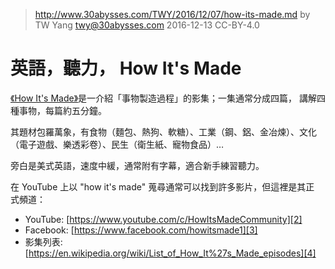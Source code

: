 ﻿> http://www.30abysses.com/TWY/2016/12/07/how-its-made.md
> by TW Yang <twy@30abysses.com> 2016-12-13 CC-BY-4.0

# 英語，聽力， How It's Made

[《How It's Made》][1]是一介紹「事物製造過程」的影集；一集通常分成四篇，
講解四種事物，每篇約五分鐘。

其題材包羅萬象，有食物（麵包、熱狗、軟糖）、工業（鋼、鋁、金冶煉）、文化
（電子遊戲、樂透彩卷）、民生（衛生紙、寵物食品）…

旁白是美式英語，速度中緩，通常附有字幕，適合新手練習聽力。

[1]: https://en.wikipedia.org/wiki/How_It's_Made

在 YouTube  上以 "how it's made"  蒐尋通常可以找到許多影片，但這裡是其正
式頻道：

* YouTube: [https://www.youtube.com/c/HowItsMadeCommunity][2]
* Facebook: [https://www.facebook.com/howitsmade1][3]
* 影集列表: [https://en.wikipedia.org/wiki/List_of_How_It%27s_Made_episodes][4]

[2]: https://www.youtube.com/c/HowItsMadeCommunity
[3]: https://www.facebook.com/howitsmade1
[4]: https://en.wikipedia.org/wiki/List_of_How_It%27s_Made_episodes
